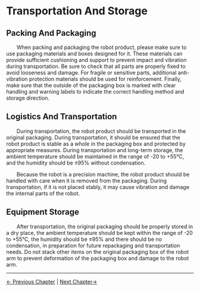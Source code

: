 # Transportation And Storage

## Packing And Packaging

&emsp;&emsp;When packing and packaging the robot product, please make sure to use packaging materials and boxes designed for it. These materials can provide sufficient cushioning and support to prevent impact and vibration during transportation. Be sure to check that all parts are properly fixed to avoid looseness and damage. For fragile or sensitive parts, additional anti-vibration protection materials should be used for reinforcement. Finally, make sure that the outside of the packaging box is marked with clear handling and warning labels to indicate the correct handling method and storage direction.

## Logistics And Transportation

&emsp;&emsp;During transportation, the robot product should be transported in the original packaging. During transportation, it should be ensured that the robot product is stable as a whole in the packaging box and protected by appropriate measures. During transportation and long-term storage, the ambient temperature should be maintained in the range of -20 to +55°C, and the humidity should be ≤95% without condensation.

&emsp;&emsp;Because the robot is a precision machine, the robot product should be handled with care when it is removed from the packaging. During transportation, if it is not placed stably, it may cause vibration and damage the internal parts of the robot.

## Equipment Storage

&emsp;&emsp;After transportation, the original packaging should be properly stored in a dry place, the ambient temperature should be kept within the range of -20 to +55°C, the humidity should be ≤95% and there should be no condensation, in preparation for future repackaging and transportation needs. Do not stack other items on the original packaging box of the robot arm to prevent deformation of the packaging box and damage to the robot arm.

---

[← Previous Chapter](./3.1-SafetyInstruction.md) | [Next Chapter→](./3.3-MaintenanceandCare.md)
